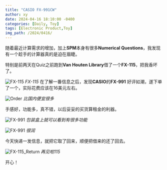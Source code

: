 ```yaml
---
title: "CASIO FX-991CW"
author: xy
date: 2024-04-16 18:10:00 -0400
categories: [Daily, Toy]
tags: [Electronic Product,Toy]
img_path: /2024/0416/
---
```


随着最近计算需求的增加，加上**SPM**本身有很多**Numerical Questions**，我发现有一个趁手的计算器真的是迫在眉睫。

特别是前两天在Quiz之前跑到**Van Houten Library**借了一个**FX-115**，把我香坏了。

![FX-115](4.JPG)
_FX-115_
在了解一番信息之后，发现**CASIO**的**FX-991** 好评如潮，遂下单了一个，实际花费应该在16美元左右。

![Order](5.jpeg)
_比国内便宜很多_

手感好，功能多，真不错，以后妥妥的买货算租金的利器。

![FX-991](1.jpg)
_包装盒上就可以看到有很多功能_

![FX-991](2.jpg)
_很润_

今天快递一发信息，就把它取了回来，顺便把借来的还了回去。

![FX-115_Return](3.png)
_再见啦115_

开心！

